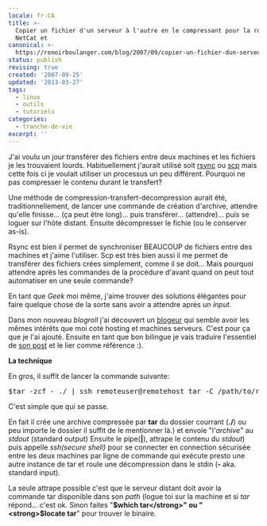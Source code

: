 ```yaml
---
locale: fr-CA
title: >-
  Copier un fichier d'un serveur à l'autre en le compressant pour la route via
  NetCat et
canonical: >-
  https://renoirboulanger.com/blog/2007/09/copier-un-fichier-dun-serveur-a-lautre-en-le-compressant-pour-la-route/
status: publish
revising: true
created: '2007-09-25'
updated: '2013-03-27'
tags:
  - linux
  - outils
  - tutoriels
categories:
  - tranche-de-vie
excerpt: ''
---
```


J'ai voulu un jour transférer des fichiers entre deux machines et les fichiers je les trouvaient lourds. Habituellement j'aurait utilisé soit <a href="http://en.wikipedia.org/wiki/Rsync" target="_blank">rsync</a> ou <a href="http://en.wikipedia.org/wiki/SCP" target="_blank">scp</a> mais cette fois ci je voulait utiliser un processus un peu différent. Pourquoi ne pas compresser le contenu durant le transfert?<!--more-->

Une méthode de compression-transfert-décompression aurait été, traditionnellement, de lancer une commande de création d'archive, attendre qu'elle finisse... (ça peut être long)... puis transférer... (attendre)... puis se loguer sur l'hôte distant. Ensuite décompresser le fichie (ou le conserver as-is).

Rsync est bien il permet de synchroniser BEAUCOUP de fichiers entre des machines et j'aime l'utiliser. Scp est très bien aussi il me permet de transférer des fichiers crées simplement, comme il se doit... Mais pourquoi attendre après les commandes de la procédure d'avant quand on peut tout automatiser en une seule commande?

En tant que <em>Geek</em> moi même,  j'aime trouver des solutions élégantes pour faire quelque chose de la sorte sans avoir a attendre après un <em>input.</em>

Dans mon nouveau <em>blogroll</em> j'ai découvert un <a href="http://www.hostinggeek.com/">blogeur</a> qui semble avoir les mêmes intérêts que moi  coté hosting et machines serveurs. C'est pour ça que je l'ai ajouté. Ensuite en tant que bon bilingue je vais traduire l'essentiel de <a href="http://www.hostinggeek.com/2005/08/tar-over-ssh.html">son post</a> et le lier comme référence :).

<strong>La technique</strong>

En gros,  il suffit de lancer la commande suivante:
<pre lang="bash">$tar -zcf - ./ | ssh remoteuser@remotehost tar -C /path/to/remote/dir -zxf -</pre>
C'est simple que qui se passe.

En fait il crée une archive compressée par <strong>tar</strong> du dossier courrant (<strong>./</strong>) ou peu importe le dossier il suffit de le mentionner là.) et envoie "l'<em>archive</em>" au
<em>stdout</em> (standard output) Ensuite le pipe(<strong>|</strong>), attrape le contenu du <em>stdout</em>) puis appelle <em>ssh(secure shell) </em>pour se connecter en connection sécurisée entre les deux machines par ligne de commande qui exécute presto une autre instance de tar et roule une décompression dans le stdin (<strong>- </strong>aka. standard input).

La seule attrape possible c'est que le serveur distant doit avoir la commande tar disponible dans son <em>path </em>(logue toi sur la machine et si
<em>tar </em>répond... c'est ok. Sinon faites "<strong>$which tar</strong>" ou "<strong>$locate tar</strong>" pour trouver le binaire.